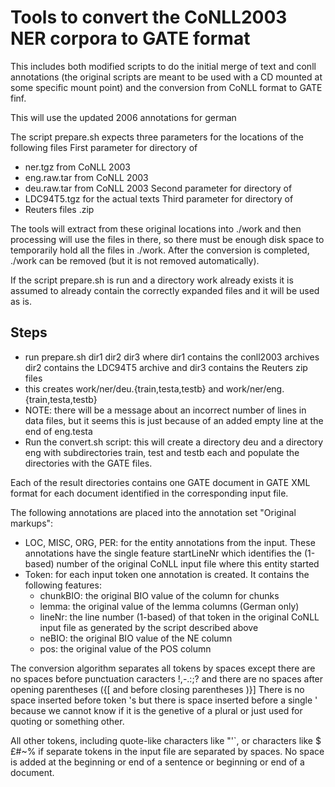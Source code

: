 # Tools to convert the CoNLL2003 NER corpora to GATE format

This includes both modified scripts to do the initial merge of text and conll
annotations (the original scripts are meant to be used with a CD mounted 
at some specific mount point) and the conversion from CoNLL format to GATE finf.

This will use the updated 2006 annotations for german

The script prepare.sh expects three parameters for the  locations of the following files
First parameter for directory of
* ner.tgz from CoNLL 2003
* eng.raw.tar from CoNLL 2003
* deu.raw.tar from CoNLL 2003
Second parameter for directory of
* LDC94T5.tgz for the actual texts
Third parameter for directory of
* Reuters files <date>.zip

The tools will extract from these original locations into ./work 
and then processing will use the files in there, so there must be
enough disk space to temporarily hold all the files in ./work.
After the conversion is completed, ./work can be removed (but it is
not removed automatically).

If the script prepare.sh is run and a directory work already exists it is assumed 
to already contain the correctly expanded files and it will be used as is.

## Steps 

* run prepare.sh dir1 dir2 dir3 where dir1 contains the conll2003 archives dir2 contains the LDC94T5 archive and dir3 contains the Reuters zip files
* this creates work/ner/deu.{train,testa,testb} and work/ner/eng.{train,testa,testb}
* NOTE: there will be a message about an incorrect number of lines in data files, but it seems this is just because of an added empty line at the end of eng.testa
* Run the convert.sh script: this will create a directory deu and a directory eng with subdirectories train, test and testb each and populate the directories with the GATE files.

Each of the result directories contains one GATE document in GATE XML format for each document identified in the corresponding input file. 

The following annotations are placed into the annotation set "Original markups":
* LOC, MISC, ORG, PER: for the entity annotations from the input. These annotations have the single feature startLineNr which identifies the (1-based) number of the original CoNLL input file where this entity started
* Token: for each input token one annotation is created. It contains the following features:
  * chunkBIO: the original BIO value of the column for chunks
  * lemma: the original value of the lemma columns (German only)
  * lineNr: the line number (1-based) of that token in the original CoNLL input file as generated by the script described above
  * neBIO: the original BIO value of the NE column
  * pos: the original value of the POS column

The conversion algorithm separates all tokens by spaces except there are no spaces before punctuation caracters !,-.:;? and 
there are no spaces after opening parentheses ({[ and before closing parentheses )}]
There is no space inserted before token 's but there is space inserted before a single ' because we cannot know if it is
the genetive of a plural or just used for quoting or something other.

All other tokens, including quote-like characters like "'`, or characters like $£#~% if separate tokens in the input file are separated by 
spaces.
No space is added at the beginning or end of a sentence or beginning or end of a document.
